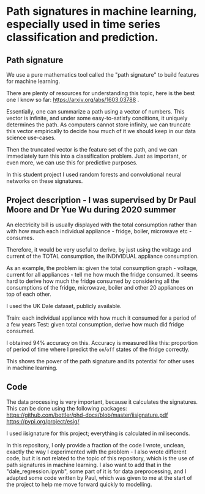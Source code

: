 # Path signatures in machine learning, especially used in time series classification and prediction.

## Path signature

We use a pure mathematics tool called the "path signature" to build features for machine learning. 

There are plenty of resources for understanding this topic, here is the best one I know so far: https://arxiv.org/abs/1603.03788 .

Essentially, one can summarize a path using a vector of numbers. This vector is infinite, and under some easy-to-satisfy conditions, it uniquely determines the path. As computers cannot store infinity, we can truncate this vector empirically to decide how much of it we should keep in our data science use-cases. 

Then the truncated vector is the feature set of the path, and we can immediately turn this into a classification problem. Just as important, or even more, we can use this for predictive purposes. 

In this student project I used random forests and convolutional neural networks on these signatures.

## Project description - I was supervised by Dr Paul Moore and Dr Yue Wu during 2020 summer

An electricity bill is usually displayed with the total consumption rather than with how much each individual appliance - fridge, boiler, microwave etc - consumes.

Therefore, it would be very useful to derive, by just using the voltage and current of the TOTAL consumption, the INDIVIDUAL appliance consumption.

As an example, the problem is: given the total consumption graph - voltage, current for all appliances - tell me how much the fridge consumed. It seems hard to derive how much the fridge consumed by considering all the consumptions of the fridge, microwave, boiler and other 20 appliances on top of each other.

I used the UK Dale dataset, publicly available.

Train: each individual appliance with how much it consumed for a period of a few years
Test:  given total consumption, derive how much did fridge consumed.

I obtained 94% accuracy on this. Accuracy is measured like this: proportion of period of time where I predict the `on`/`off` states of the fridge correctly.

This shows the power of the path signature and its potential for other uses in machine learning.  

## Code

The data processing is very important, because it calculates the signatures. This can be done using the following packages:
https://github.com/bottler/phd-docs/blob/master/iisignature.pdf
https://pypi.org/project/esig/

I used iisignature for this project; everything is calculated in miliseconds.

In this repository, I only provide a fraction of the code I wrote, unclean, exactly the way I experimented with the problem - I also wrote different code, but it is not related to the topic of this repository, which is the use of path signatures in machine learning. I also want to add that in the "dale_regression.ipynb", some part of it is for data preprocessing, and I adapted some code written by Paul, which was given to me at the start of the project to help me move forward quickly to modelling.
